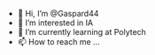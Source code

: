 - 👋 Hi, I’m @Gaspard44
- 👀 I’m interested in IA
- 🌱 I’m currently learning at Polytech 
- 📫 How to reach me ...

<!---
Gaspard44/Gaspard44 is a ✨ special ✨ repository because its `README.md` (this file) appears on your GitHub profile.
You can click the Preview link to take a look at your changes.
--->
